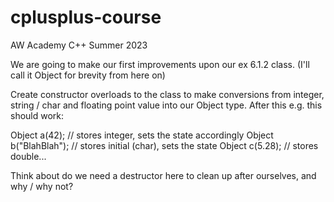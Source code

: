 # cplusplus-course
AW Academy C++ Summer 2023

We are going to make our first improvements upon our ex 6.1.2 class.
(I'll call it Object for brevity from here on)

Create constructor overloads to the class to make conversions from integer, string / char and
floating point value into our Object type.  After this e.g. this should work:

Object a(42);  // stores integer, sets the state accordingly
Object b("BlahBlah"); // stores initial (char), sets the state
Object c(5.28); // stores double...

Think about do we need a destructor here to clean up after ourselves, and why / why not?
